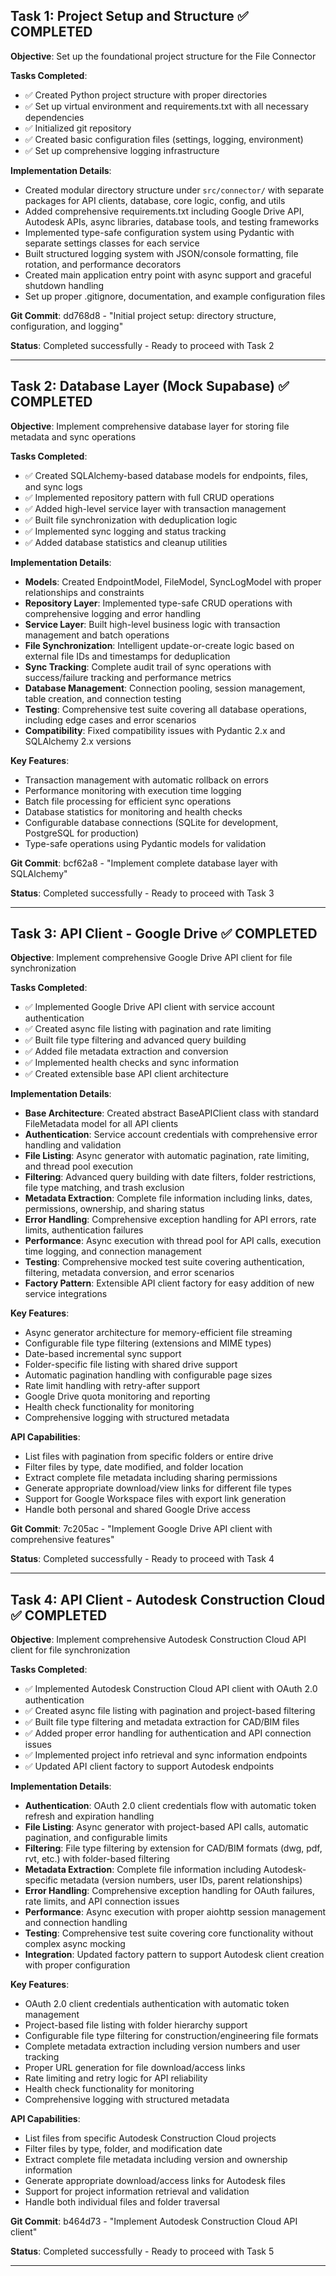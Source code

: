 ## Task 1: Project Setup and Structure ✅ COMPLETED

**Objective**: Set up the foundational project structure for the File Connector

**Tasks Completed**:
- ✅ Created Python project structure with proper directories
- ✅ Set up virtual environment and requirements.txt with all necessary dependencies
- ✅ Initialized git repository 
- ✅ Created basic configuration files (settings, logging, environment)
- ✅ Set up comprehensive logging infrastructure

**Implementation Details**:
- Created modular directory structure under `src/connector/` with separate packages for API clients, database, core logic, config, and utils
- Added comprehensive requirements.txt including Google Drive API, Autodesk APIs, async libraries, database tools, and testing frameworks
- Implemented type-safe configuration system using Pydantic with separate settings classes for each service
- Built structured logging system with JSON/console formatting, file rotation, and performance decorators
- Created main application entry point with async support and graceful shutdown handling
- Set up proper .gitignore, documentation, and example configuration files

**Git Commit**: dd768d8 - "Initial project setup: directory structure, configuration, and logging"

**Status**: Completed successfully - Ready to proceed with Task 2

---

## Task 2: Database Layer (Mock Supabase) ✅ COMPLETED

**Objective**: Implement comprehensive database layer for storing file metadata and sync operations

**Tasks Completed**:
- ✅ Created SQLAlchemy-based database models for endpoints, files, and sync logs
- ✅ Implemented repository pattern with full CRUD operations
- ✅ Added high-level service layer with transaction management 
- ✅ Built file synchronization with deduplication logic
- ✅ Implemented sync logging and status tracking
- ✅ Added database statistics and cleanup utilities

**Implementation Details**:
- **Models**: Created EndpointModel, FileModel, SyncLogModel with proper relationships and constraints
- **Repository Layer**: Implemented type-safe CRUD operations with comprehensive logging and error handling
- **Service Layer**: Built high-level business logic with transaction management and batch operations
- **File Synchronization**: Intelligent update-or-create logic based on external file IDs and timestamps for deduplication
- **Sync Tracking**: Complete audit trail of sync operations with success/failure tracking and performance metrics
- **Database Management**: Connection pooling, session management, table creation, and connection testing
- **Testing**: Comprehensive test suite covering all database operations, including edge cases and error scenarios
- **Compatibility**: Fixed compatibility issues with Pydantic 2.x and SQLAlchemy 2.x versions

**Key Features**:
- Transaction management with automatic rollback on errors
- Performance monitoring with execution time logging
- Batch file processing for efficient sync operations
- Database statistics for monitoring and health checks
- Configurable database connections (SQLite for development, PostgreSQL for production)
- Type-safe operations using Pydantic models for validation

**Git Commit**: bcf62a8 - "Implement complete database layer with SQLAlchemy"

**Status**: Completed successfully - Ready to proceed with Task 3

---

## Task 3: API Client - Google Drive ✅ COMPLETED

**Objective**: Implement comprehensive Google Drive API client for file synchronization

**Tasks Completed**:
- ✅ Implemented Google Drive API client with service account authentication
- ✅ Created async file listing with pagination and rate limiting
- ✅ Built file type filtering and advanced query building
- ✅ Added file metadata extraction and conversion
- ✅ Implemented health checks and sync information
- ✅ Created extensible base API client architecture

**Implementation Details**:
- **Base Architecture**: Created abstract BaseAPIClient class with standard FileMetadata model for all API clients
- **Authentication**: Service account credentials with comprehensive error handling and validation
- **File Listing**: Async generator with automatic pagination, rate limiting, and thread pool execution
- **Filtering**: Advanced query building with date filters, folder restrictions, file type matching, and trash exclusion
- **Metadata Extraction**: Complete file information including links, dates, permissions, ownership, and sharing status
- **Error Handling**: Comprehensive exception handling for API errors, rate limits, authentication failures
- **Performance**: Async execution with thread pool for API calls, execution time logging, and connection management
- **Testing**: Comprehensive mocked test suite covering authentication, filtering, metadata conversion, and error scenarios
- **Factory Pattern**: Extensible API client factory for easy addition of new service integrations

**Key Features**:
- Async generator architecture for memory-efficient file streaming
- Configurable file type filtering (extensions and MIME types)
- Date-based incremental sync support
- Folder-specific file listing with shared drive support
- Automatic pagination handling with configurable page sizes
- Rate limit handling with retry-after support
- Google Drive quota monitoring and reporting
- Health check functionality for monitoring
- Comprehensive logging with structured metadata

**API Capabilities**:
- List files with pagination from specific folders or entire drive
- Filter files by type, date modified, and folder location
- Extract complete file metadata including sharing permissions
- Generate appropriate download/view links for different file types
- Support for Google Workspace files with export link generation
- Handle both personal and shared Google Drive access

**Git Commit**: 7c205ac - "Implement Google Drive API client with comprehensive features"

**Status**: Completed successfully - Ready to proceed with Task 4

---

## Task 4: API Client - Autodesk Construction Cloud ✅ COMPLETED

**Objective**: Implement comprehensive Autodesk Construction Cloud API client for file synchronization

**Tasks Completed**:
- ✅ Implemented Autodesk Construction Cloud API client with OAuth 2.0 authentication
- ✅ Created async file listing with pagination and project-based filtering
- ✅ Built file type filtering and metadata extraction for CAD/BIM files
- ✅ Added proper error handling for authentication and API connection issues
- ✅ Implemented project info retrieval and sync information endpoints
- ✅ Updated API client factory to support Autodesk endpoints

**Implementation Details**:
- **Authentication**: OAuth 2.0 client credentials flow with automatic token refresh and expiration handling
- **File Listing**: Async generator with project-based API calls, automatic pagination, and configurable limits
- **Filtering**: File type filtering by extension for CAD/BIM formats (dwg, pdf, rvt, etc.) with folder-based filtering
- **Metadata Extraction**: Complete file information including Autodesk-specific metadata (version numbers, user IDs, parent relationships)
- **Error Handling**: Comprehensive exception handling for OAuth failures, rate limits, and API connection issues
- **Performance**: Async execution with proper aiohttp session management and connection handling
- **Testing**: Comprehensive test suite covering core functionality without complex async mocking
- **Integration**: Updated factory pattern to support Autodesk client creation with proper configuration

**Key Features**:
- OAuth 2.0 client credentials authentication with automatic token management
- Project-based file listing with folder hierarchy support
- Configurable file type filtering for construction/engineering file formats
- Complete metadata extraction including version numbers and user tracking
- Proper URL generation for file download/access links
- Rate limiting and retry logic for API reliability
- Health check functionality for monitoring
- Comprehensive logging with structured metadata

**API Capabilities**:
- List files from specific Autodesk Construction Cloud projects
- Filter files by type, folder, and modification date
- Extract complete file metadata including version and ownership information
- Generate appropriate download/access links for Autodesk files
- Support for project information retrieval and validation
- Handle both individual files and folder traversal

**Git Commit**: b464d73 - "Implement Autodesk Construction Cloud API client"

**Status**: Completed successfully - Ready to proceed with Task 5

---
